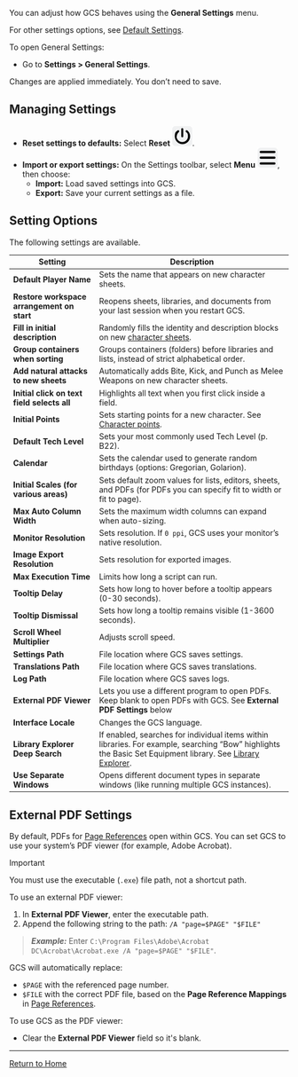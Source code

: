 You can adjust how GCS behaves using the **General Settings** menu.

For other settings options, see [Default Settings](Default%20Settings.md).

To open General Settings:
- Go to **Settings > General Settings**.

Changes are applied immediately. You don’t need to save.
## Managing Settings
- **Reset settings to defaults:** Select **Reset** ![](./images/icons/icn-reset.svg).
- **Import or export settings:** On the Settings  toolbar, select **Menu** ![](./images/icons/icn-menu.svg), then choose:
    - **Import:** Load saved settings into GCS.
    - **Export:** Save your current settings as a file.

## Setting Options
The following settings are available.

| Setting                                     | Description                                                                                                                                                                         |
| ------------------------------------------- | ----------------------------------------------------------------------------------------------------------------------------------------------------------------------------------- |
| **Default Player Name**                     | Sets the name that appears on new character sheets.                                                                                                                                 |
| **Restore workspace arrangement on start**  | Reopens sheets, libraries, and documents from your last session when you restart GCS.                                                                                               |
| **Fill in initial description**             | Randomly fills the identity and description blocks on new [character sheets](Character%20Sheet%20Overview.md).                                                                      |
| **Group containers when sorting**           | Groups containers (folders) before libraries and lists, instead of strict alphabetical order.                                                                                       |
| **Add natural attacks to new sheets**       | Automatically adds Bite, Kick, and Punch as Melee Weapons on new character sheets.                                                                                                  |
| **Initial click on text field selects all** | Highlights all text when you first click inside a field.                                                                                                                            |
| **Initial Points**                          | Sets starting points for a new character. See [Character points](Character%20points.md).                                                                                            |
| **Default Tech Level**                      | Sets your most commonly used Tech Level (p. B22).                                                                                                                                   |
| **Calendar**                                | Sets the calendar used to generate random birthdays (options: Gregorian, Golarion).                                                                                                 |
| **Initial Scales (for various areas)**      | Sets default zoom values for lists, editors, sheets, and PDFs (for PDFs you can specify fit to width or fit to page).                                                               |
| **Max Auto Column Width**                   | Sets the maximum width columns can expand when auto-sizing.                                                                                                                         |
| **Monitor Resolution**                      | Sets resolution. If `0 ppi`, GCS uses your monitor’s native resolution.                                                                                                             |
| **Image Export Resolution**                 | Sets resolution for exported images.                                                                                                                                                |
| **Max Execution Time**                      | Limits how long a script can run.                                                                                                                                                   |
| **Tooltip Delay**                           | Sets how long to hover before a tooltip appears (0-30 seconds).                                                                                                                     |
| **Tooltip Dismissal**                       | Sets how long a tooltip remains visible (1-3600 seconds).                                                                                                                           |
| **Scroll Wheel Multiplier**                 | Adjusts scroll speed.                                                                                                                                                               |
| **Settings Path**                           | File location where GCS saves settings.                                                                                                                                             |
| **Translations Path**                       | File location where GCS saves translations.                                                                                                                                         |
| **Log Path**                                | File location where GCS saves logs.                                                                                                                                                 |
| **External PDF Viewer**                     | Lets you use a different program to open PDFs. Keep blank to open PDFs with GCS. See **External PDF Settings** below                                                                |
| **Interface Locale**                        | Changes the GCS language.                                                                                                                                                           |
| **Library Explorer Deep Search**            | If enabled, searches for individual items within libraries. For example, searching “Bow” highlights the Basic Set Equipment library. See [Library Explorer](Library%20Explorer.md). |
| **Use Separate Windows**                    | Opens different document types in separate windows (like running multiple GCS instances).                                                                                           |
## External PDF Settings
By default, PDFs for [Page References](Page%20References.md) open within GCS. You can set GCS to use your system’s PDF viewer (for example, Adobe Acrobat).

> [!IMPORTANT]
> You must use the executable (`.exe`) file path, not a shortcut path.

To use an external PDF viewer:
1. In **External PDF Viewer**, enter the executable path.
2. Append the following string to the path: `/A "page=$PAGE" "$FILE"`

> ***Example:***  Enter `C:\Program Files\Adobe\Acrobat DC\Acrobat\Acrobat.exe /A "page=$PAGE" "$FILE"`.

GCS will automatically replace:
- `$PAGE` with the referenced page number.
- `$FILE` with the correct PDF file, based on the **Page Reference Mappings** in [Page References](Page%20References.md).

To use GCS as the PDF viewer:
- Clear the **External PDF Viewer** field so it's blank.

---
[Return to Home](Home.md)